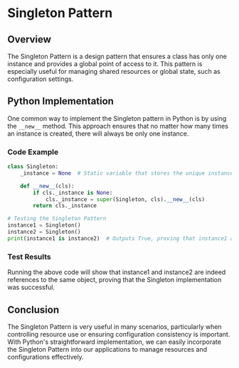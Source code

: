 # Singleton Pattern

## Overview

The Singleton Pattern is a design pattern that ensures a class has only one instance and provides a global point of access to it. This pattern is especially useful for managing shared resources or global state, such as configuration settings.

## Python Implementation

One common way to implement the Singleton pattern in Python is by using the `__new__` method. This approach ensures that no matter how many times an instance is created, there will always be only one instance.

### Code Example

```python
class Singleton:
    _instance = None  # Static variable that stores the unique instance of the class

    def __new__(cls):
        if cls._instance is None:
            cls._instance = super(Singleton, cls).__new__(cls)
        return cls._instance

# Testing the Singleton Pattern
instance1 = Singleton()
instance2 = Singleton()
print(instance1 is instance2)  # Outputs True, proving that instance1 and instance2 are the same instance
```

### Test Results

Running the above code will show that instance1 and instance2 are indeed references to the same object, proving that the Singleton implementation was successful.

## Conclusion

The Singleton Pattern is very useful in many scenarios, particularly when controlling resource use or ensuring configuration consistency is important. With Python's straightforward implementation, we can easily incorporate the Singleton Pattern into our applications to manage resources and configurations effectively.